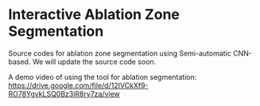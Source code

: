 # Interactive Ablation Zone Segmentation

Source codes for ablation zone segmentation using Semi-automatic CNN-based. We will update the source code soon.

A demo video of using the tool for ablation segmentation:
https://drive.google.com/file/d/12IVCkXf9-RO78YgvkLSQ0Bz3iR8ry7za/view

